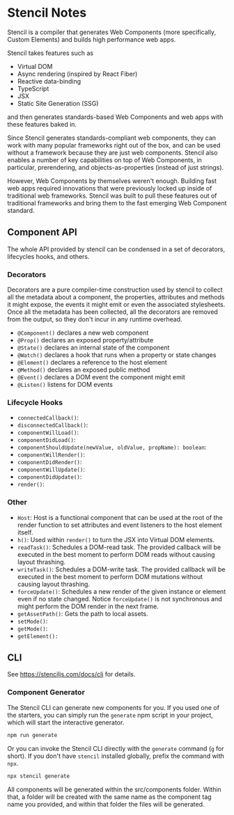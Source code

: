 # Stencil Notes

Stencil is a compiler that generates Web Components (more specifically, Custom Elements) and builds high performance web apps.

Stencil takes features such as

- Virtual DOM
- Async rendering (inspired by React Fiber)
- Reactive data-binding
- TypeScript
- JSX
- Static Site Generation (SSG)

and then generates standards-based Web Components and web apps with these features baked in.

Since Stencil generates standards-compliant web components, they can work with many popular frameworks right out of the box, and can be used without a framework because they are just web components. Stencil also enables a number of key capabilities on top of Web Components, in particular, prerendering, and objects-as-properties (instead of just strings).

However, Web Components by themselves weren't enough. Building fast web apps required innovations that were previously locked up inside of traditional web frameworks. Stencil was built to pull these features out of traditional frameworks and bring them to the fast emerging Web Component standard.


## Component API

The whole API provided by stencil can be condensed in a set of decorators, lifecycles hooks, and others.

### Decorators

Decorators are a pure compiler-time construction used by stencil to collect all the metadata about a component, the properties, attributes and methods it might expose, the events it might emit or even the associated stylesheets. Once all the metadata has been collected, all the decorators are removed from the output, so they don't incur in any runtime overhead.

- `@Component()` declares a new web component
- `@Prop()` declares an exposed property/attribute
- `@State()` declares an internal state of the component
- `@Watch()` declares a hook that runs when a property or state changes
- `@Element()` declares a reference to the host element
- `@Method()` declares an exposed public method
- `@Event()` declares a DOM event the component might emit
- `@Listen()` listens for DOM events

### Lifecycle Hooks

- `connectedCallback()`:
- `disconnectedCallback()`:
- `componentWillLoad()`:
- `componentDidLoad()`:
- `componentShouldUpdate(newValue, oldValue, propName): boolean`:
- `componentWillRender()`:
- `componentDidRender()`:
- `componentWillUpdate()`:
- `componentDidUpdate()`:
- `render()`:

### Other

- `Host`: Host is a functional component that can be used at the root of the render function to set attributes and event listeners to the host element itself.
- `h()`: Used within `render()` to turn the JSX into Virtual DOM elements.
- `readTask()`: Schedules a DOM-read task. The provided callback will be executed in the best moment to perform DOM reads without causing layout thrashing.
- `writeTask()`: Schedules a DOM-write task. The provided callback will be executed in the best moment to perform DOM mutations without causing layout thrashing.
- `forceUpdate()`: Schedules a new render of the given instance or element even if no state changed. Notice `forceUpdate()` is not synchronous and might perform the DOM render in the next frame.
- `getAssetPath()`: Gets the path to local assets.
- `setMode()`:
- `getMode()`:
- `getElement():`


## CLI

See https://stenciljs.com/docs/cli for details.

### Component Generator

The Stencil CLI can generate new components for you. If you used one of the starters, you can simply run the `generate` npm script in your project, which will start the interactive generator.

```sh
npm run generate
```

Or you can invoke the Stencil CLI directly with the `generate` command (`g` for short). If you don't have `stencil` installed globally, prefix the command with `npx`.

```sh
npx stencil generate
```

All components will be generated within the src/components folder. Within that, a folder will be created with the same name as the component tag name you provided, and within that folder the files will be generated.
